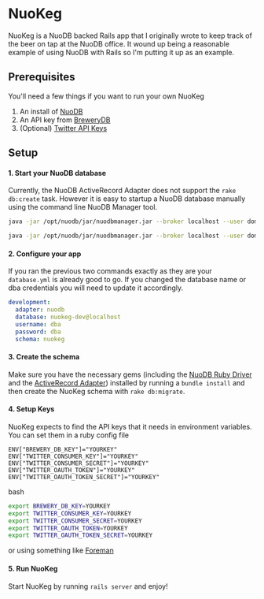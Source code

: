NuoKeg
======

NuoKeg is a NuoDB backed Rails app that I originally wrote to keep track of the beer on tap at the NuoDB office. It wound up being a reasonable example of using NuoDB with Rails so I'm putting it up as an example. 


## Prerequisites 
You'll need a few things if you want to run your own NuoKeg

1. An install of [NuoDB](http://www.nuodb.com/account) 
2. An API key from [BreweryDB](http://www.brewerydb.com/)
3. (Optional) [Twitter API Keys](https://dev.twitter.com/apps/new)

## Setup
#### 1. Start your NuoDB database
Currently, the NuoDB ActiveRecord Adapter does not support the `rake db:create` task. However it is easy to startup a NuoDB database manually using the command line NuoDB Manager tool.

```bash
java -jar /opt/nuodb/jar/nuodbmanager.jar --broker localhost --user domain --password bird --command "start process sm host localhost database nuokeg-dev archive /var/opt/nuodb/production-archives/nuokeg-dev initialize yes"

java -jar /opt/nuodb/jar/nuodbmanager.jar --broker localhost --user domain --password bird --command "start process te host localhost database nuokeg-dev options '--dba-user dab --dba-password dba'"
```


#### 2. Configure your app
If you ran the previous two commands exactly as they are your `database.yml` is already good to go. If you changed the database name or dba credentials you will need to update it accordingly. 

```yml
development:
  adapter: nuodb
  database: nuokeg-dev@localhost
  username: dba
  password: dba
  schema: nuokeg
```

#### 3. Create the schema
Make sure you have the necessary gems (including the [NuoDB Ruby Driver](https://github.com/nuodb/ruby-nuodb) and the [ActiveRecord Adapter](https://github.com/nuodb/ruby-activerecord-nuodb-adapter)) installed by running a `bundle install` and then create the NuoKeg schema with `rake db:migrate`.

#### 4. Setup Keys
NuoKeg expects to find the API keys that it needs in environment variables. You can set them in a ruby config file

```
ENV["BREWERY_DB_KEY"]="YOURKEY"
ENV["TWITTER_CONSUMER_KEY"]="YOURKEY"
ENV["TWITTER_CONSUMER_SECRET"]="YOURKEY"
ENV["TWITTER_OAUTH_TOKEN"]="YOURKEY"
ENV["TWITTER_OAUTH_TOKEN_SECRET"]="YOURKEY"
```

bash

```bash
export BREWERY_DB_KEY=YOURKEY
export TWITTER_CONSUMER_KEY=YOURKEY
export TWITTER_CONSUMER_SECRET=YOURKEY
export TWITTER_OAUTH_TOKEN=YOURKEY
export TWITTER_OAUTH_TOKEN_SECRET=YOURKEY
```

or using something like [Foreman](https://github.com/ddollar/foreman)

#### 5. Run NuoKeg
Start NuoKeg by running `rails server` and enjoy!